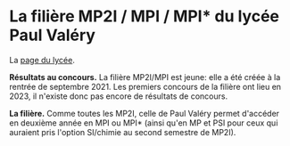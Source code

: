 La filière MP2I / MPI / MPI* du lycée Paul Valéry
=====

La [page du lycée](https://pia.ac-paris.fr/serail/jcms/s2_1627631/fr/cite-scolaire-paul-valery).

**Résultats au concours.** La filière MP2I/MPI est jeune: elle a été créée à la
rentrée de septembre 2021. Les premiers concours de la filière ont
lieu en 2023, il n'existe donc pas encore de résultats de concours.

**La filière.** Comme toutes les MP2I, celle de Paul Valéry permet
d'accéder en deuxième année en MPI ou MPI* (ainsi qu'en MP et PSI pour
ceux qui auraient pris l'option SI/chimie au second semestre de MP2I).

